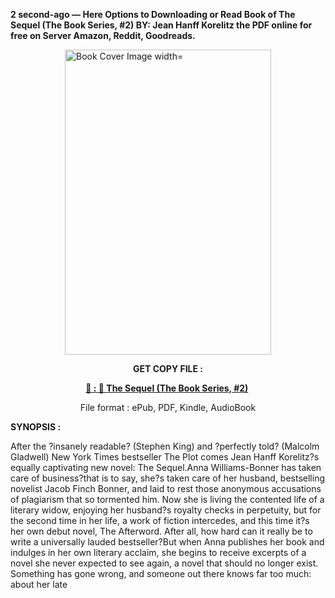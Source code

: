 <p><strong>2 second-ago &mdash; Here Options to Downloading or Read Book of The Sequel (The Book Series, #2) BY: Jean Hanff Korelitz the PDF online for free on Server Amazon, Reddit, Goodreads.</strong></p><p><a href="https://uk.ebookarea.xyz/?book=203578763-the-sequel"><img style="display: block; margin-left: auto; margin-right: auto;" src="https://i.gr-assets.com/images/S/compressed.photo.goodreads.com/books/1710854313l/203578763.jpg" alt="Book Cover Image width=" width="330" height="488" /></a></p><p style="text-align: center;"><strong>GET COPY FILE :</strong></p><p style="text-align: center;"><strong><a href="https://uk.ebookarea.xyz/?book=203578763-the-sequel" target="_blank" rel="noopener">📢 : 🔗 The Sequel (The Book Series, #2)</a>&nbsp;</strong></p><p style="text-align: center;">File format : ePub, PDF, Kindle, AudioBook</p><p><strong>SYNOPSIS :</strong></p><p>After the ?insanely readable? (Stephen King) and ?perfectly told? (Malcolm Gladwell) New York Times bestseller The Plot comes Jean Hanff Korelitz?s equally captivating new novel: The Sequel.Anna Williams-Bonner has taken care of business?that is to say, she?s taken care of her husband, bestselling novelist Jacob Finch Bonner, and laid to rest those anonymous accusations of plagiarism that so tormented him. Now she is living the contented life of a literary widow, enjoying her husband?s royalty checks in perpetuity, but for the second time in her life, a work of fiction intercedes, and this time it?s her own debut novel, The Afterword. After all, how hard can it really be to write a universally lauded bestseller?But when Anna publishes her book and indulges in her own literary acclaim, she begins to receive excerpts of a novel she never expected to see again, a novel that should no longer exist. Something has gone wrong, and someone out there knows far too much: about her late </p>
